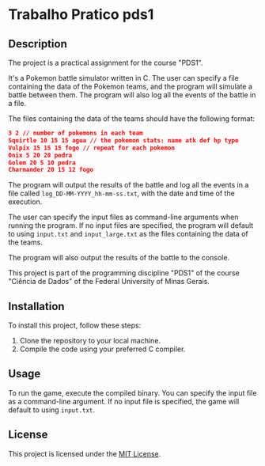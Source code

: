 # Trabalho Pratico pds1

## Description

The project is a practical assignment for the course "PDS1".

It's a Pokemon battle simulator written in C. The user can specify a file containing the data of the Pokemon teams, and the program will simulate a battle between them. The program will also log all the events of the battle in a file.

The files containing the data of the teams should have the following format:

```json
3 2 // number of pokemons in each team
Squirtle 10 15 15 agua // the pokemon stats: name atk def hp type
Vulpix 15 15 15 fogo // repeat for each pokemon
Onix 5 20 20 pedra
Golem 20 5 10 pedra
Charmander 20 15 12 fogo
```

The program will output the results of the battle and log all the events in a file called `log_DD-MM-YYYY_hh-mm-ss.txt`, with the date and time of the execution.

The user can specify the input files as command-line arguments when running the program. If no input files are specified, the program will default to using `input.txt` and `input_large.txt` as the files containing the data of the teams.

The program will also output the results of the battle to the console.

This project is part of the programming discipline "PDS1" of the course "Ciência de Dados" of the Federal University of Minas Gerais.

## Installation

To install this project, follow these steps:

1. Clone the repository to your local machine.
2. Compile the code using your preferred C compiler.

## Usage

To run the game, execute the compiled binary. You can specify the input file as a command-line argument. If no input file is specified, the game will default to using `input.txt`.

## License

This project is licensed under the [MIT License](LICENSE).
